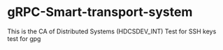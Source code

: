 # gRPC-Smart-transport-system
This is the CA of Distributed Systems (HDCSDEV_INT)
Test for SSH keys test for gpg